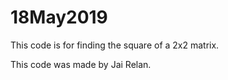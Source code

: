 # 18May2019
This code is for finding the square of a 2x2 matrix. 

This code was made by Jai Relan.

